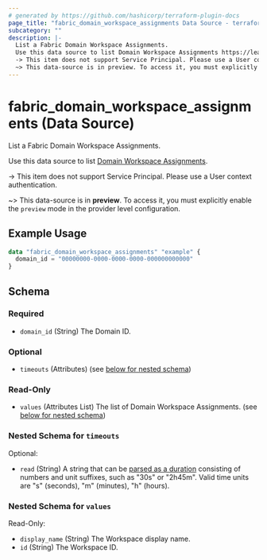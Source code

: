 ```yaml
---
# generated by https://github.com/hashicorp/terraform-plugin-docs
page_title: "fabric_domain_workspace_assignments Data Source - terraform-provider-fabric"
subcategory: ""
description: |-
  List a Fabric Domain Workspace Assignments.
  Use this data source to list Domain Workspace Assignments https://learn.microsoft.com/fabric/governance/domains.
  -> This item does not support Service Principal. Please use a User context authentication.
  ~> This data-source is in preview. To access it, you must explicitly enable the preview mode in the provider level configuration.
---
```


# fabric_domain_workspace_assignments (Data Source)

List a Fabric Domain Workspace Assignments.

Use this data source to list [Domain Workspace Assignments](https://learn.microsoft.com/fabric/governance/domains).

-> This item does not support Service Principal. Please use a User context authentication.

~> This data-source is in **preview**. To access it, you must explicitly enable the `preview` mode in the provider level configuration.

## Example Usage

```terraform
data "fabric_domain_workspace_assignments" "example" {
  domain_id = "00000000-0000-0000-0000-000000000000"
}
```

<!-- schema generated by tfplugindocs -->
## Schema

### Required

- `domain_id` (String) The Domain ID.

### Optional

- `timeouts` (Attributes) (see [below for nested schema](#nestedatt--timeouts))

### Read-Only

- `values` (Attributes List) The list of Domain Workspace Assignments. (see [below for nested schema](#nestedatt--values))

<a id="nestedatt--timeouts"></a>

### Nested Schema for `timeouts`

Optional:

- `read` (String) A string that can be [parsed as a duration](https://pkg.go.dev/time#ParseDuration) consisting of numbers and unit suffixes, such as "30s" or "2h45m". Valid time units are "s" (seconds), "m" (minutes), "h" (hours).

<a id="nestedatt--values"></a>

### Nested Schema for `values`

Read-Only:

- `display_name` (String) The Workspace display name.
- `id` (String) The Workspace ID.
